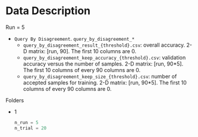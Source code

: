 # Data Description

Run = 5

* `Query By Disagreement`. `query_by_disagreement_*`
  * `query_by_disagreement_result_{threshold}.csv`: overall accuracy. 2-D matrix: [run, 90]. The first 10 columns are 0.
  * `query_by_disagreement_keep_accuracy_{threshold}.csv`: validation accuracy versus the number of samples. 2-D matrix: [run, 90*5]. The first 10 columns of every 90 columns are 0.
  * `query_by_disagreement_keep_size_{threshold}.csv`: number of accepted samples for training. 2-D matrix: [run, 90*5]. The first 10 columns of every 90 columns are 0.



Folders

* 1
    ```python
    n_run = 5
    n_trial = 20
    ```
